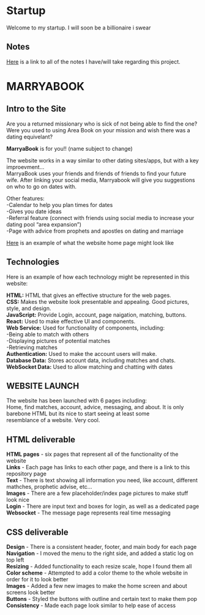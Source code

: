# Startup
Welcome to my startup. I will soon be a billionaire i swear  
## Notes
[Here](https://github.com/bradencwatkins/startup/blob/main/notes.md) is a link to all of the notes I have/will take regarding this project.  

# MARRYABOOK  
## Intro to the Site  
Are you a returned missionary who is sick of not being able to find the one?  
Were you used to using Area Book on your mission and wish there was a dating equivelant?  
  
**MarryaBook** is for you!! (name subject to change)  
  
The website works in a way similar to other dating sites/apps, but with a key improevment...   
MarryaBook uses your friends and friends of friends to find your future wife. After linking your social media, Marryabook will give you suggestions on who to go on dates with.  
  
Other features:  
  -Calendar to help you plan times for dates  
  -Gives you date ideas  
  -Referral feature (connect with friends using social media to increase your dating pool “area expansion”)  
  -Page with advice from prophets and apostles on dating and marriage  
  
[Here](https://drive.google.com/file/d/1Eb0WA7tvIowid-mEEZiHedwYJ79e5i2W/view?usp=sharing) is an example of what the website home page might look like  

## Technologies  
Here is an example of how each technology might be represented in this website:  
  
**HTML:** HTML that gives an effective structure for the web pages.  
**CSS:** Makes the website look presentable and appealing. Good pictures, style, and design.  
**JavaScript:** Provide Login, account, page naigation, matching, buttons.  
**React:** Used to make effective UI and components.  
**Web Service:** Used for functionality of components, including:  
 -Being able to match with others  
 -Displaying pictures of potential matches  
 -Retrieving matches  
**Authentication:** Used to make the account users will make.  
**Database Data:** Stores account data, including matches and chats.  
**WebSocket Data:** Used to allow matching and chatting with dates  

## WEBSITE LAUNCH  
The website has been launched with 6 pages including:  
Home, find matches, account, advice, messaging, and about. It is only barebone HTML but its nice to start seeing at least some  
resemblance of a website. Very cool.  

## HTML deliverable  
**HTML pages** - six pages that represent all of the functionality of the website  
**Links** - Each page has links to each other page, and there is a link to this repository page  
**Text** - There is text showing all information you need, like account, different mathches, prophetic advise, etc...  
**Images** - There are a few placeholder/index page pictures to make stuff look nice  
**Login** - There are input text and boxes for login, as well as a dedicated page  
**Websocket** - The message page represents real time messaging  

## CSS deliverable  
**Design** - There is a consistent header, footer, and main body for each page  
**Navigation** - I moved the menu to the right side, and added a static log on top left  
**Resizing** - Added functionality to each resize scale, hope I found them all  
**Color scheme** - Attempted to add a color theme to the whole website in order for it to look better  
**Images** - Added a few new images to make the home screen and about screens look better  
**Buttons** - Styled the buttons with outline and certain text to make them pop  
**Consistency** - Made each page look similar to help ease of access
